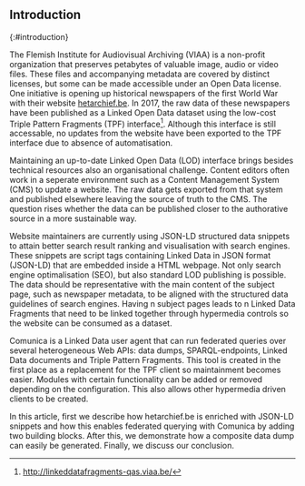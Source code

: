 ## Introduction
{:#introduction}

The Flemish Institute for Audiovisual Archiving (VIAA) is a non-profit organization that preserves petabytes of valuable image, audio or video files. These files and accompanying metadata are covered by distinct licenses, but some can be made accessible under an Open Data license. One initiative is opening up historical newspapers of the first World War with their website [hetarchief.be](https://hetarchief.be). In 2017, the raw data of these newspapers have been published as a Linked Open Data dataset using the low-cost Triple Pattern Fragments (TPF) interface[^tpf]. Although this interface is still accessable, no updates from the website have been exported to the TPF interface due to absence of automatisation.

[^tpf]: http://linkeddatafragments-qas.viaa.be/ 

Maintaining an up-to-date Linked Open Data (LOD) interface brings besides technical resources also an organisational challenge. Content editors often work in a seperate environment such as a Content Management System (CMS) to update a website. The raw data gets exported from that system and published elsewhere leaving the source of truth to the CMS. The question rises whether the data can be published closer to the authorative source in a more sustainable way.

Website maintainers are currently using JSON-LD structured data snippets to attain better search result ranking and visualisation with search engines. These snippets are script tags containing Linked Data in JSON format (JSON-LD) that are embedded inside a HTML webpage. Not only search engine optimalisation (SEO), but also standard LOD publishing is possible. The data should be representative with the main content of the subject page, such as newspaper metadata, to be aligned with the structured data guidelines of search engines. Having n subject pages leads to n Linked Data Fragments that need to be linked together through hypermedia controls so the website can be consumed as a dataset.

Comunica is a Linked Data user agent that can run federated queries over several heterogeneous Web APIs: data dumps, SPARQL-endpoints, Linked Data documents and Triple Pattern Fragments. This tool is created in the first place as a replacement for the TPF client so maintainment becomes easier. Modules with certain functionality can be added or removed depending on the configuration. This also allows other hypermedia driven clients to be created.

In this article, first we describe how hetarchief.be is enriched with JSON-LD snippets and how this enables federated querying with Comunica by adding two building blocks. After this, we demonstrate how a composite data dump can easily be generated. Finally, we discuss our conclusion.

